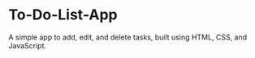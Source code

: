 # To-Do-List-App
A simple app to add, edit, and delete tasks, built using HTML, CSS, and JavaScript.
